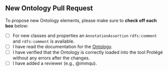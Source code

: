 ## New Ontology Pull Request

To propose new Ontology elements, please make sure to **check off each box** below:

- [ ] For new classes and properties an `AnnotationAssertion` `rdfs:comment` and `rdfs:comment` is available.
- [ ] I have read the documentation for the [Ontology](ontology/README.md).
- [ ] I have verified that the Ontology is correctly loaded into the tool Protégé without any errors after the changes.
- [ ] I have added a reviewer (e.g., @immqu).
